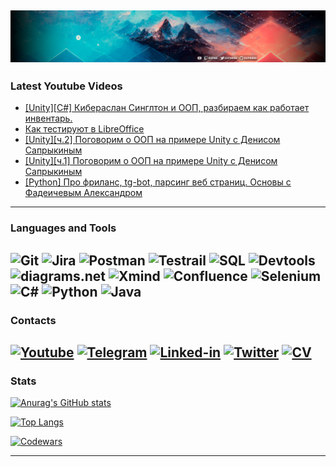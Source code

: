 [![Header](https://github.com/Oxpahha/Oxpahha/blob/main/assets/header.png?raw=true)](http://aleksandr-zaichenko.tilda.ws/)
---

### Latest Youtube Videos
<!-- YOUTUBE:START -->
- [[Unity][C#]  Кибераслан Синглтон и ООП, разбираем как работает инвентарь.](https://www.youtube.com/watch?v=ohXoH8o_TB0)
- [Как тестируют в LibreOffice](https://www.youtube.com/watch?v=JK-x21Hcp_w)
- [[Unity][ч.2] Поговорим о ООП на примере Unity с Денисом Сапрыкиным](https://www.youtube.com/watch?v=3htQWsOT5HM)
- [[Unity][ч.1] Поговорим о ООП на примере Unity с Денисом Сапрыкиным](https://www.youtube.com/watch?v=ch49eoC6Rlk)
- [[Python] Про фриланс, tg-bot, парсинг веб страниц. Основы с Фадеичевым Александром](https://www.youtube.com/watch?v=NFmuFg_TqBY)
<!-- YOUTUBE:END -->
---

### Languages and Tools
![Git](https://img.shields.io/badge/-Git-090909?style=for-the-badge&logo=Git)
![Jira](https://img.shields.io/badge/-Jira-090909?style=for-the-badge&logo=Jira)
![Postman](https://img.shields.io/badge/-Postman-090909?style=for-the-badge&logo=Postman)
![Testrail](https://img.shields.io/badge/-Testrail-090909?style=for-the-badge&logo=Testrail)
![SQL](https://img.shields.io/badge/-SQL-090909?style=for-the-badge&logo=mySQL&logoColor=47C5FB)
![Devtools](https://img.shields.io/badge/-Devtools-090909?style=for-the-badge&logo=googlechrome)
![diagrams.net](https://img.shields.io/badge/-diagrams.net-090909?style=for-the-badge&logo=diagrams.net)
![Xmind](https://img.shields.io/badge/-Xmind-090909?style=for-the-badge&logo=diagrams.net)
![Confluence](https://img.shields.io/badge/-Confluence-090909?style=for-the-badge&logo=Confluence)
![Selenium](https://img.shields.io/badge/-Selenium-090909?style=for-the-badge&logo=Selenium)
![C#](https://img.shields.io/badge/-C%23-090909?style=for-the-badge&logo=Csharp)
![Python](https://img.shields.io/badge/-Python-090909?style=for-the-badge&logo=Python)
![Java](https://img.shields.io/badge/-Java-090909?style=for-the-badge&logo=Java)
---

### Contacts
[![Youtube](https://img.shields.io/badge/-Youtube-090909?style=for-the-badge&logo=Youtube&logoColor=FF0000)](https://www.youtube.com/channel/UC9izb-XCEo1t-MxKwEoXBmw)
[![Telegram](https://img.shields.io/badge/-Telegram-090909?style=for-the-badge&logo=Telegram)](https://t.me/Oxpahh)
[![Linked-in](https://img.shields.io/badge/-Linkedin-090909?style=for-the-badge&logo=Linkedin&logoColor=007bb6)](https://www.linkedin.com/in/aleksandr-zaichenko-47a438230/)
[![Twitter](https://img.shields.io/badge/-Twitter-090909?style=for-the-badge&logo=Twitter)](https://twitter.com/oxpahha)
[![CV](https://img.shields.io/badge/-CV-090909?style=for-the-badge&)](http://aleksandr-zaichenko.tilda.ws/)
---

### Stats
[![Anurag's GitHub stats](https://github-readme-stats.vercel.app/api?username=oxpahha&count_private=true&show_icons=true&theme=tokyonight&bg_color=45,071313,071313,003960&text_color=F7F1DE&title_color=F7F1DE&border_color=071313&icon_color=F7F1DE)](https://github.com/anuraghazra/github-readme-stats)

[![Top Langs](https://github-readme-stats.vercel.app/api/top-langs/?username=oxpahha&bg_color=45,071313,071313,501921&text_color=F7F1DE&title_color=F7F1DE&border_color=071313)](https://github.com/anuraghazra/github-readme-stats)

[![Codewars](https://www.codewars.com/users/Oxpahha/badges/large
)](codewars)

---



